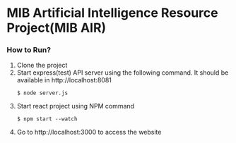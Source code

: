 # MIB Artificial Intelligence Resource Project(MIB AIR)

### How to Run?
1. Clone the project
2. Start express(test) API server using the following command. It should be available in http://localhost:8081 
    ```shell
    $ node server.js
    ```
3. Start react project using NPM command 
    ```shell
    $ npm start --watch
    ```
4. Go to http://localhost:3000 to access the website   
